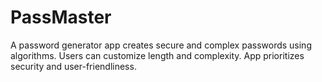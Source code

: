 # PassMaster
A password generator app creates secure and complex passwords using algorithms. Users can customize length and complexity. App prioritizes security and user-friendliness.
